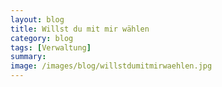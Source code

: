 ```yaml
---
layout: blog
title: Willst du mit mir wählen
category: blog
tags: [Verwaltung]  
summary:  
image: /images/blog/willstdumitmirwaehlen.jpg
---
```

